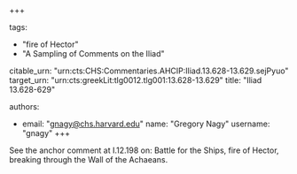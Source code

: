 +++

tags:
- "fire of Hector"
- "A Sampling of Comments on the Iliad"

citable_urn: "urn:cts:CHS:Commentaries.AHCIP:Iliad.13.628-13.629.sejPyuo"
target_urn: "urn:cts:greekLit:tlg0012.tlg001:13.628-13.629"
title: "Iliad 13.628-629"

authors:
- email: "gnagy@chs.harvard.edu"
  name: "Gregory Nagy"
  username: "gnagy"
+++

<p>See the anchor comment at I.12.198 on: Battle for the Ships, fire of Hector, breaking through the Wall of the Achaeans.  </p>